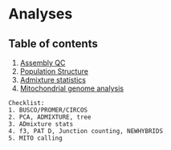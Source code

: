 # Analyses

## Table of contents
1. [Assembly QC](#AQC)
2. [Population Structure](#pca)
3. [Admixture statistics](#admix)
4. [Mitochondrial genome analysis](#mito)

```
Checklist:
1. BUSCO/PROMER/CIRCOS
2. PCA, ADMIXTURE, tree
3. ADmixture stats
4. f3, PAT D, Junction counting, NEWHYBRIDS
5. MITO calling





```
